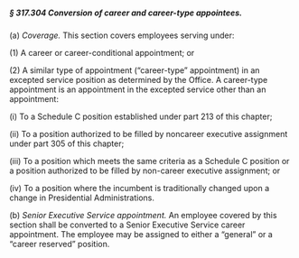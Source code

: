 ##### § 317.304 Conversion of career and career-type appointees. #####

(a) *Coverage.* This section covers employees serving under:

(1) A career or career-conditional appointment; or

(2) A similar type of appointment (“career-type” appointment) in an excepted service position as determined by the Office. A career-type appointment is an appointment in the excepted service other than an appointment:

(i) To a Schedule C position established under part 213 of this chapter;

(ii) To a position authorized to be filled by noncareer executive assignment under part 305 of this chapter;

(iii) To a position which meets the same criteria as a Schedule C position or a position authorized to be filled by non-career executive assignment; or

(iv) To a position where the incumbent is traditionally changed upon a change in Presidential Administrations.

(b) *Senior Executive Service appointment.* An employee covered by this section shall be converted to a Senior Executive Service career appointment. The employee may be assigned to either a “general” or a “career reserved” position.